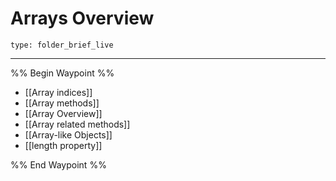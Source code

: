 # Arrays Overview
 
```ccard
type: folder_brief_live
```
 
---

%% Begin Waypoint %%
- [[Array indices]]
- [[Array methods]]
- [[Array Overview]]
- [[Array related methods]]
- [[Array-like Objects]]
- [[length property]]

%% End Waypoint %%